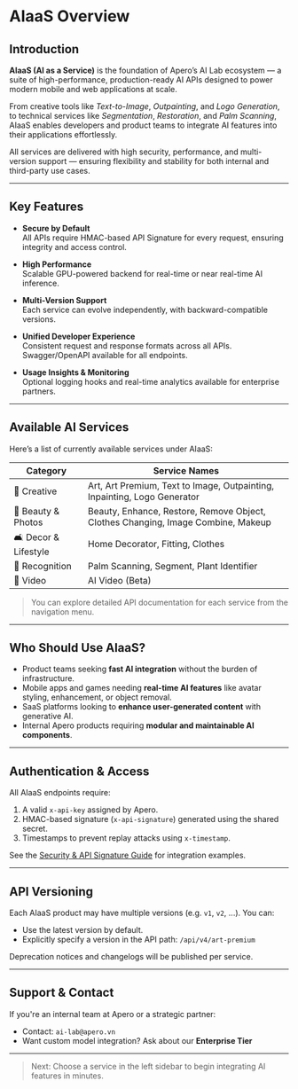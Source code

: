 # AIaaS Overview

## Introduction

**AIaaS (AI as a Service)** is the foundation of Apero’s AI Lab ecosystem — a suite of high-performance, production-ready AI APIs designed to power modern mobile and web applications at scale.

From creative tools like *Text-to-Image*, *Outpainting*, and *Logo Generation*, to technical services like *Segmentation*, *Restoration*, and *Palm Scanning*, AIaaS enables developers and product teams to integrate AI features into their applications effortlessly.

All services are delivered with high security, performance, and multi-version support — ensuring flexibility and stability for both internal and third-party use cases.

---

## Key Features

- **Secure by Default**  
  All APIs require HMAC-based API Signature for every request, ensuring integrity and access control.

- **High Performance**  
  Scalable GPU-powered backend for real-time or near real-time AI inference.

- **Multi-Version Support**  
  Each service can evolve independently, with backward-compatible versions.

- **Unified Developer Experience**  
  Consistent request and response formats across all APIs. Swagger/OpenAPI available for all endpoints.

- **Usage Insights & Monitoring**  
  Optional logging hooks and real-time analytics available for enterprise partners.

---

## Available AI Services

Here’s a list of currently available services under AIaaS:

| Category           | Service Names                                                                 |
|--------------------|-------------------------------------------------------------------------------|
| 🎨 Creative         | Art, Art Premium, Text to Image, Outpainting, Inpainting, Logo Generator     |
| 🧖 Beauty & Photos  | Beauty, Enhance, Restore, Remove Object, Clothes Changing, Image Combine, Makeup     |
| 🛋️ Decor & Lifestyle | Home Decorator, Fitting, Clothes                                             |
| 🧬 Recognition      | Palm Scanning, Segment, Plant Identifier                                      |
| 🎥 Video            | AI Video (Beta)                                                               |

> You can explore detailed API documentation for each service from the navigation menu.

---

## Who Should Use AIaaS?

- Product teams seeking **fast AI integration** without the burden of infrastructure.
- Mobile apps and games needing **real-time AI features** like avatar styling, enhancement, or object removal.
- SaaS platforms looking to **enhance user-generated content** with generative AI.
- Internal Apero products requiring **modular and maintainable AI components**.

---

## Authentication & Access

All AIaaS endpoints require:

1. A valid `x-api-key` assigned by Apero.
2. HMAC-based signature (`x-api-signature`) generated using the shared secret.
3. Timestamps to prevent replay attacks using `x-timestamp`.

See the [Security & API Signature Guide](./security/api-signature.md) for integration examples.

---

## API Versioning

Each AIaaS product may have multiple versions (e.g. `v1`, `v2`, ...). You can:

- Use the latest version by default.
- Explicitly specify a version in the API path: `/api/v4/art-premium`

Deprecation notices and changelogs will be published per service.

---

## Support & Contact

If you're an internal team at Apero or a strategic partner:

- Contact: `ai-lab@apero.vn`
- Want custom model integration? Ask about our **Enterprise Tier**

---

> Next: Choose a service in the left sidebar to begin integrating AI features in minutes.
